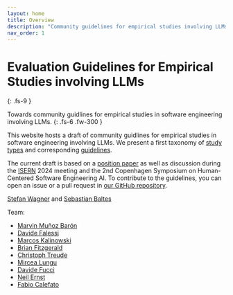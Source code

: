 ```yaml
---
layout: home
title: Overview
description: "Community guidelines for empirical studies involving LLMs"
nav_order: 1
---
```


# Evaluation Guidelines for Empirical Studies involving LLMs
{: .fs-9 }

Towards community guidlines for empirical studies in software engineering involving LLMs.
{: .fs-6 .fw-300 }

This website hosts a draft of community guidlines for empirical studies in software engineering involving LLMs.
We present a first taxonomy of [study types](/study-types) and corresponding [guidelines](/guidelines).

The current draft is based on a [position paper](https://arxiv.org/abs/2411.07668) as well as discussion during the [ISERN](https://isern.iese.de/) 2024 meeting and the 2nd Copenhagen Symposium on Human-Centered Software Engineering AI.
To contribute to the guidelines, you can open an issue or a pull request in [our GitHub repository](https://github.com/se-ubt/llm-guidelines).

[Stefan Wagner](https://www.professoren.tum.de/en/wagner-stefan) and [Sebastian Baltes](https://empirical-software.engineering/)

Team:
* [Marvin Muñoz Barón](https://www.cs.cit.tum.de/en/se/people/marvin-munoz-baron/)
* [Davide Falessi](https://sere.ing.uniroma2.it/davide-falessi/)
* [Marcos Kalinowski](https://www-di.inf.puc-rio.br/~kalinowski/)
* [Brian Fitzgerald](https://www.brian-fitzgerald.com)
* [Christoph Treude](https://ctreude.ca)
* [Mircea Lungu](https://pure.itu.dk/en/persons/mircea-lungu)
* [Davide Fucci](https://dfucci.github.io)
* [Neil Ernst](https://www.uvic.ca/ecs/computerscience/people/faculty/profiles/ernst-neil.php)
* [Fabio Calefato](https://collab.di.uniba.it/fabio/)
